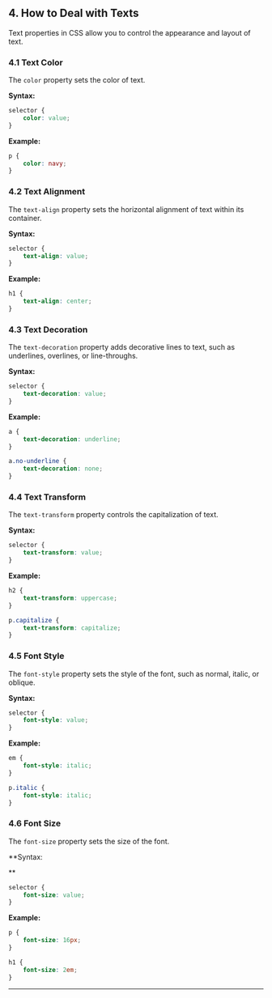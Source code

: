 
## 4. How to Deal with Texts
Text properties in CSS allow you to control the appearance and layout of text.

### 4.1 Text Color
The `color` property sets the color of text.

**Syntax:**
```css
selector {
    color: value;
}
```

**Example:**
```css
p {
    color: navy;
}
```

### 4.2 Text Alignment
The `text-align` property sets the horizontal alignment of text within its container.

**Syntax:**
```css
selector {
    text-align: value;
}
```

**Example:**
```css
h1 {
    text-align: center;
}
```

### 4.3 Text Decoration
The `text-decoration` property adds decorative lines to text, such as underlines, overlines, or line-throughs.

**Syntax:**
```css
selector {
    text-decoration: value;
}
```

**Example:**
```css
a {
    text-decoration: underline;
}
```

```css
a.no-underline {
    text-decoration: none;
}
```

### 4.4 Text Transform
The `text-transform` property controls the capitalization of text.

**Syntax:**
```css
selector {
    text-transform: value;
}
```

**Example:**
```css
h2 {
    text-transform: uppercase;
}
```

```css
p.capitalize {
    text-transform: capitalize;
}
```

### 4.5 Font Style
The `font-style` property sets the style of the font, such as normal, italic, or oblique.

**Syntax:**
```css
selector {
    font-style: value;
}
```

**Example:**
```css
em {
    font-style: italic;
}
```

```css
p.italic {
    font-style: italic;
}
```

### 4.6 Font Size
The `font-size` property sets the size of the font.

**Syntax:

**
```css
selector {
    font-size: value;
}
```

**Example:**
```css
p {
    font-size: 16px;
}
```

```css
h1 {
    font-size: 2em;
}
```

---
